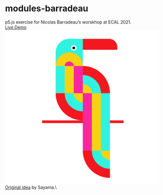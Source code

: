 # modules-barradeau

p5.js exercise for Nicolas Barradeau’s worskhop at ECAL 2021.\
[Live Demo](http://zozio.ecal-mid.ch/)\
![Bird example](./bird.png)\
[Original idea](https://openprocessing.org/sketch/1250878) by Sayama.\
